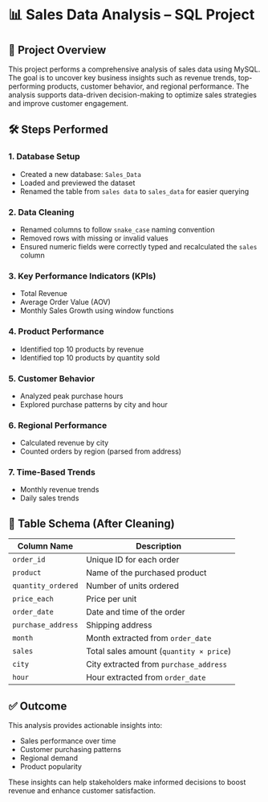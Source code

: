 # 📊 Sales Data Analysis – SQL Project

## 📁 Project Overview

This project performs a comprehensive analysis of sales data using MySQL. The goal is to uncover key business insights such as revenue trends, top-performing products, customer behavior, and regional performance. The analysis supports data-driven decision-making to optimize sales strategies and improve customer engagement.

## 🛠️ Steps Performed

### 1. Database Setup
- Created a new database: `Sales_Data`
- Loaded and previewed the dataset
- Renamed the table from `sales data` to `sales_data` for easier querying

### 2. Data Cleaning
- Renamed columns to follow `snake_case` naming convention
- Removed rows with missing or invalid values
- Ensured numeric fields were correctly typed and recalculated the `sales` column

### 3. Key Performance Indicators (KPIs)
- Total Revenue
- Average Order Value (AOV)
- Monthly Sales Growth using window functions

### 4. Product Performance
- Identified top 10 products by revenue
- Identified top 10 products by quantity sold

### 5. Customer Behavior
- Analyzed peak purchase hours
- Explored purchase patterns by city and hour

### 6. Regional Performance
- Calculated revenue by city
- Counted orders by region (parsed from address)

### 7. Time-Based Trends
- Monthly revenue trends
- Daily sales trends

## 🧾 Table Schema (After Cleaning)

| Column Name        | Description                                 |
|--------------------|---------------------------------------------|
| `order_id`         | Unique ID for each order                    |
| `product`          | Name of the purchased product               |
| `quantity_ordered` | Number of units ordered                     |
| `price_each`       | Price per unit                              |
| `order_date`       | Date and time of the order                  |
| `purchase_address` | Shipping address                            |
| `month`            | Month extracted from `order_date`          |
| `sales`            | Total sales amount (`quantity × price`)    |
| `city`             | City extracted from `purchase_address`     |
| `hour`             | Hour extracted from `order_date`           |

## ✅ Outcome

This analysis provides actionable insights into:

- Sales performance over time
- Customer purchasing patterns
- Regional demand
- Product popularity

These insights can help stakeholders make informed decisions to boost revenue and enhance customer satisfaction.
